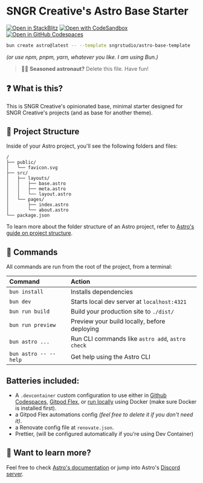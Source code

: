 # SNGR Creative's Astro Base Starter

[![Open in StackBlitz](https://developer.stackblitz.com/img/open_in_stackblitz.svg)](https://stackblitz.com/github/sngrstudio/astro-base-template)
[![Open with CodeSandbox](https://assets.codesandbox.io/github/button-edit-lime.svg)](https://codesandbox.io/p/sandbox/github/sngrstudio/astro-base-template)
[![Open in GitHub Codespaces](https://github.com/codespaces/badge.svg)](https://codespaces.new/sngrstudio/astro-base-template)

```sh
bun create astro@latest -- --template sngrstudio/astro-base-template
```

_(or use npm, pnpm, yarn, whatever you like. I am using Bun.)_

> 🧑‍🚀 **Seasoned astronaut?** Delete this file. Have fun!

<!-- ![just-the-basics](https://github.com/withastro/astro/assets/2244813/a0a5533c-a856-4198-8470-2d67b1d7c554) -->

## ❓ What is this?

This is SNGR Creative's opinionated base, minimal starter designed for SNGR Creative's projects (and as base for another theme).

## 🚀 Project Structure

Inside of your Astro project, you'll see the following folders and files:

```text
/
├── public/
│   └── favicon.svg
├── src/
│   ├── layouts/
│   │   ├── base.astro
│   │   ├── meta.astro
│   │   └── layout.astro
│   └── pages/
│       ├── index.astro
│       └── about.astro
└── package.json
```

To learn more about the folder structure of an Astro project, refer to [Astro's guide on project structure](https://docs.astro.build/en/basics/project-structure/).

## 🧞 Commands

All commands are run from the root of the project, from a terminal:

| Command               | Action                                           |
| :-------------------- | :----------------------------------------------- |
| `bun install`         | Installs dependencies                            |
| `bun dev`             | Starts local dev server at `localhost:4321`      |
| `bun run build`       | Build your production site to `./dist/`          |
| `bun run preview`     | Preview your build locally, before deploying     |
| `bun astro ...`       | Run CLI commands like `astro add`, `astro check` |
| `bun astro -- --help` | Get help using the Astro CLI                     |

## Batteries included:

- A `.devcontainer` custom configuration to use either in [Github Codespaces](https://github.com/features/codespaces), [Gitpod Flex](https://www.gitpod.io/docs/flex/introduction/overview), or [run locally](https://containers.dev) using Docker (make sure Docker is installed first).
- a Gitpod Flex automations config _(feel free to delete it if you don't need it)_.
- a Renovate config file at `renovate.json`.
- Prettier, (will be configured automatically if you're using Dev Container)

## 👀 Want to learn more?

Feel free to check [Astro's documentation](https://docs.astro.build) or jump into Astro's [Discord server](https://astro.build/chat).
